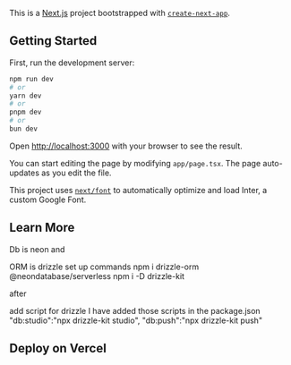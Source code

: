 This is a [Next.js](https://nextjs.org/) project bootstrapped with [`create-next-app`](https://github.com/vercel/next.js/tree/canary/packages/create-next-app).

## Getting Started

First, run the development server:

```bash
npm run dev
# or
yarn dev
# or
pnpm dev
# or
bun dev
```

Open [http://localhost:3000](http://localhost:3000) with your browser to see the result.

You can start editing the page by modifying `app/page.tsx`. The page auto-updates as you edit the file.

This project uses [`next/font`](https://nextjs.org/docs/basic-features/font-optimization) to automatically optimize and load Inter, a custom Google Font.

## Learn More

Db is neon and

ORM is drizzle set up commands
npm i drizzle-orm @neondatabase/serverless
npm i -D drizzle-kit

after

add script for drizzle I have added those scripts
in the package.json
"db:studio":"npx drizzle-kit studio",
"db:push":"npx drizzle-kit push"

## Deploy on Vercel
